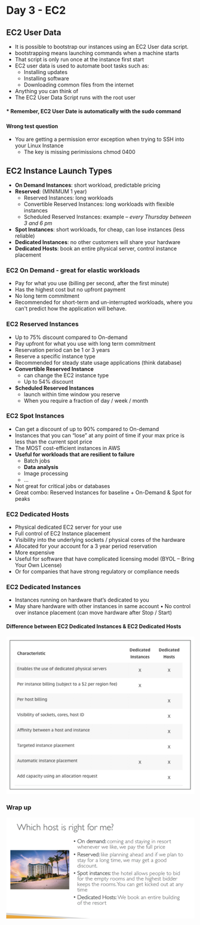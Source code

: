 # Day 3 - EC2 

## EC2 User Data
- It is possible to bootstrap our instances using an EC2 User data script.
- bootstrapping means launching commands when a machine starts
- That script is only run once at the instance first start
- EC2 user data is used to automate boot tasks such as:
    - Installing updates
    - Installing software
    - Downloading common files from the internet
- Anything you can think of
- The EC2 User Data Script runs with the root user

####  * Remember, EC2 User Date is automatically with the sudo command

###
#### Wrong test question
- You are getting a permission error exception when trying to SSH into your Linux Instance
  - The key is missing perimissions chmod 0400
  

## EC2 Instance Launch Types
- **On Demand Instances**: short workload, predictable pricing
- **Reserved**: (MINIMUM 1 year)
    - Reserved Instances: long workloads
    - Convertible Reserved Instances: long workloads with flexible instances
    - Scheduled Reserved Instances: example – *every Thursday between 3 and 6 pm*
- **Spot Instances**: short workloads, for cheap, can lose instances (less reliable)
- **Dedicated Instances**: no other customers will share your hardware
- **Dedicated Hosts**: book an entire physical server, control instance placement

### EC2 On Demand - great for elastic workloads
- Pay for what you use (billing per second, after the first minute)
- Has the highest cost but no upfront payment
- No long term commitment
- Recommended for short-term and un-interrupted workloads, where you can't predict how the application will behave.

### EC2 Reserved Instances
- Up to 75% discount compared to On-demand
- Pay upfront for what you use with long term commitment
- Reservation period can be 1 or 3 years
- Reserve a specific instance type
- Recommended for steady state usage applications (think database)
- **Convertible Reserved Instance**
    - can change the EC2 instance type
    - Up to 54% discount
- **Scheduled Reserved Instances**
    - launch within time window you reserve
    - When you require a fraction of day / week / month

### EC2 Spot Instances
- Can get a discount of up to 90% compared to On-demand
- Instances that you can “lose” at any point of time if your max price is less than the current spot price
- The MOST cost-efficient instances in AWS
- **Useful for workloads that are resilient to failure**
    - Batch jobs
    - **Data analysis**
    - Image processing
    - …
- Not great for critical jobs or databases
- Great combo: Reserved Instances for baseline + On-Demand & Spot for peaks
 
### EC2 Dedicated Hosts
- Physical dedicated EC2 server for your use
- Full control of EC2 Instance placement
- Visibility into the underlying sockets / physical cores of the hardware
- Allocated for your account for a 3 year period reservation
- More expensive
- Useful for software that have complicated licensing model (BYOL – Bring Your Own License)
- Or for companies that have strong regulatory or compliance needs

### EC2 Dedicated Instances
- Instances running on hardware that’s dedicated to you
- May share hardware with other instances in same account
• No control over instance placement (can move hardware after Stop / Start)
  
#### Difference between EC2 Dedicated Instances & EC2 Dedicated Hosts
![](Difference.png)

### Wrap up
![](Which%20is%20right%3F.png)